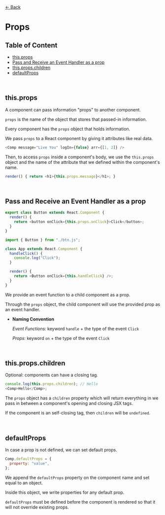 [&larr; Back](./README.md)

# Props

## Table of Content

- [this.props](#thisprops)
- [Pass and Receive an Event Handler as a prop](#pass-and-receive-an-event-handler-as-a-prop)
- [this.props.children](#thispropschildren)
- [defaultProps](#defaultprops)

<br>

## this.props

A component can pass information "props" to another component.

`props` is the name of the object that stores that passed-in information.

Every component has the `props` object that holds information.

We pass `props` to a React component by giving it attributes like real data.

```js
<Comp message="Live You" logIn={false} arr={[1, 2]} />
```

Then, to access `props` inside a component's body, we use the `this.props` object and the name of the attribute that we defined within the component's name.

```js
render() { return <h1>{this.props.message}</h1>; }
```

<br>

## Pass and Receive an Event Handler as a prop

```js
export class Button extends React.Component {
  render() {
    return <button onClick={this.props.onClick}>Click</button>;
  }
}
```

```js
import { Button } from "./btn.js";

class App extends React.Component {
  handleClick() {
    console.log("Click");
  }

  render() {
    return <Button onClick={this.handleClick} />;
  }
}
```

We provide an event function to a child component as a prop.

Through the `props` object, the child component will use the provided prop as an event handler.

- **Naming Convention**

  _Event Functions:_ keyword `handle` + the type of the event `Click`

  _Props:_ keyword `on` + the type of the event `Click`

<br>

## this.props.children

Optional: components can have a closing tag.

```js
console.log(this.props.children); // Hello
<Comp>Hello</Comp>;
```

The `props` object has a `children` property which will return everything in we pass in between a component's opening and closing JSX tags.

If the component is an self-closing tag, then `children` will be `undefined`.

<br>

## defaultProps

In case a prop is not defined, we can set default props.

```js
Comp.defaultProps = {
  property: "value",
};
```

We append the `defaultProps` property on the component name and set equal to an object.

Inside this object, we write properties for any default prop.

`defaultProps` must be defined before the component is rendered so that it will not override existing props.

<br>
